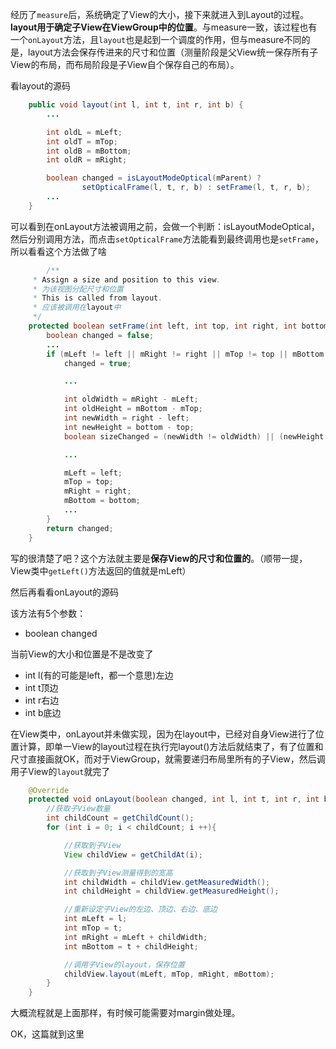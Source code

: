 经历了`measure`后，系统确定了View的大小，接下来就进入到Layout的过程。**layout用于确定子View在ViewGroup中的位置**。与measure一致，该过程也有一个`onLayout`方法，且`layout`也是起到一个调度的作用，但与measure不同的是，layout方法会保存传进来的尺寸和位置（测量阶段是父View统一保存所有子View的布局，而布局阶段是子View自个保存自己的布局）。

看layout的源码
```java
    public void layout(int l, int t, int r, int b) {
        ...

        int oldL = mLeft;
        int oldT = mTop;
        int oldB = mBottom;
        int oldR = mRight;

        boolean changed = isLayoutModeOptical(mParent) ?
                setOpticalFrame(l, t, r, b) : setFrame(l, t, r, b);
        ...
    }
```
可以看到在onLayout方法被调用之前，会做一个判断：isLayoutModeOptical，然后分别调用方法，而点击`setOpticalFrame`方法能看到最终调用也是`setFrame`，所以看看这个方法做了啥
```java
        /**
     * Assign a size and position to this view.
     * 为该视图分配尺寸和位置
     * This is called from layout.
     * 应该被调用在layout中 
     */
    protected boolean setFrame(int left, int top, int right, int bottom) {
        boolean changed = false;
        ...
        if (mLeft != left || mRight != right || mTop != top || mBottom != bottom) {
            changed = true;

            ...

            int oldWidth = mRight - mLeft;
            int oldHeight = mBottom - mTop;
            int newWidth = right - left;
            int newHeight = bottom - top;
            boolean sizeChanged = (newWidth != oldWidth) || (newHeight != oldHeight);

            ...

            mLeft = left;
            mTop = top;
            mRight = right;
            mBottom = bottom;
            ...
        }
        return changed;
    }
```
写的很清楚了吧？这个方法就主要是**保存View的尺寸和位置的**。（顺带一提，View类中`getLeft()`方法返回的值就是mLeft）

然后再看看onLayout的源码

该方法有5个参数：
- boolean changed

当前View的大小和位置是不是改变了
- int l(有的可能是left，都一个意思)左边
- int t顶边
- int r右边
- int b底边

在View类中，onLayout并未做实现，因为在layout中，已经对自身View进行了位置计算，即单一View的layout过程在执行完layout()方法后就结束了，有了位置和尺寸直接画就OK，而对于ViewGroup，就需要递归布局里所有的子View，然后调用子View的`layout`就完了
```java
    @Override
    protected void onLayout(boolean changed, int l, int t, int r, int b) {
        //获取子View数量
        int childCount = getChildCount();
        for (int i = 0; i < childCount; i ++){

            //获取到子View
            View childView = getChildAt(i);

            //获取到子View测量得到的宽高
            int childWidth = childView.getMeasuredWidth();
            int childHeight = childView.getMeasuredHeight();

            //重新设定子View的左边、顶边、右边、底边
            int mLeft = l;
            int mTop = t;
            int mRight = mLeft + childWidth;
            int mBottom = t + childHeight;

            //调用子View的layout，保存位置
            childView.layout(mLeft, mTop, mRight, mBottom);
        }
    }
```
大概流程就是上面那样，有时候可能需要对margin做处理。

OK，这篇就到这里
